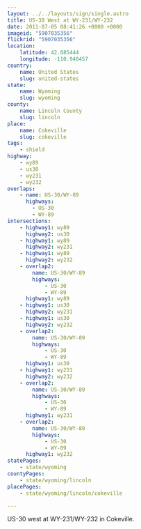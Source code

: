 ```yaml
---
layout: ../../layouts/sign/single.astro
title: US-30 West at WY-231/WY-232
date: 2011-07-05 08:41:26 +0000 +0000
imageid: "5907035356"
flickrid: "5907035356"
location:
    latitude: 42.085444
    longitude: -110.948457
country:
    name: United States
    slug: united-states
state:
    name: Wyoming
    slug: wyoming
county:
    name: Lincoln County
    slug: lincoln
place:
    name: Cokeville
    slug: cokeville
tags:
    - shield
highway:
    - wy89
    - us30
    - wy231
    - wy232
overlaps:
    - name: US-30/WY-89
      highways:
        - US-30
        - WY-89
intersections:
    - highway1: wy89
      highway2: us30
    - highway1: wy89
      highway2: wy231
    - highway1: wy89
      highway2: wy232
    - overlap2:
        name: US-30/WY-89
        highways:
            - US-30
            - WY-89
      highway1: wy89
    - highway1: us30
      highway2: wy231
    - highway1: us30
      highway2: wy232
    - overlap2:
        name: US-30/WY-89
        highways:
            - US-30
            - WY-89
      highway1: us30
    - highway1: wy231
      highway2: wy232
    - overlap2:
        name: US-30/WY-89
        highways:
            - US-30
            - WY-89
      highway1: wy231
    - overlap2:
        name: US-30/WY-89
        highways:
            - US-30
            - WY-89
      highway1: wy232
statePages:
    - state/wyoming
countyPages:
    - state/wyoming/lincoln
placePages:
    - state/wyoming/lincoln/cokeville

---
```

US-30 west at WY-231/WY-232 in Cokeville.